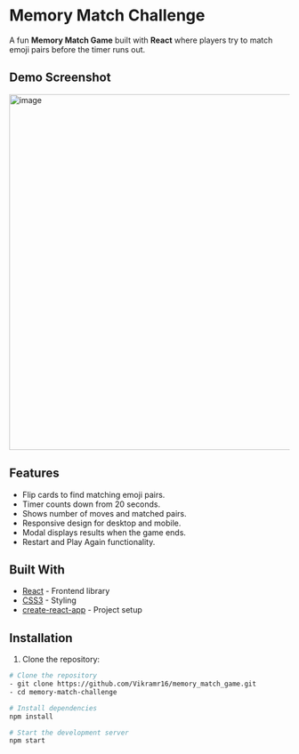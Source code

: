 # Memory Match Challenge

A fun **Memory Match Game** built with **React** where players try to match emoji pairs before the timer runs out. 

## Demo Screenshot

<img width="1353" height="640" alt="image" src="https://github.com/user-attachments/assets/63f308d9-49a2-4830-b5a3-08bc4f2a1b36" />

## Features

- Flip cards to find matching emoji pairs.
- Timer counts down from 20 seconds.
- Shows number of moves and matched pairs.
- Responsive design for desktop and mobile.
- Modal displays results when the game ends.
- Restart and Play Again functionality.

## Built With

- [React](https://reactjs.org/) - Frontend library
- [CSS3](https://developer.mozilla.org/en-US/docs/Web/CSS) - Styling
- [create-react-app](https://create-react-app.dev/) - Project setup

## Installation

1. Clone the repository:

```bash
# Clone the repository
- git clone https://github.com/Vikramr16/memory_match_game.git
- cd memory-match-challenge

# Install dependencies
npm install

# Start the development server
npm start
